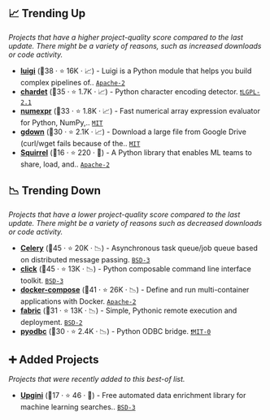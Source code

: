 ## 📈 Trending Up

_Projects that have a higher project-quality score compared to the last update. There might be a variety of reasons, such as increased downloads or code activity._

- <b><a href="https://github.com/spotify/luigi">luigi</a></b> (🥇38 ·  ⭐ 16K · 📈) - Luigi is a Python module that helps you build complex pipelines of.. <code><a href="http://bit.ly/3nYMfla">Apache-2</a></code>
- <b><a href="https://github.com/chardet/chardet">chardet</a></b> (🥇35 ·  ⭐ 1.7K · 📈) - Python character encoding detector. <code><a href="https://tldrlegal.com/search?q=LGPL-2.1">❗️LGPL-2.1</a></code>
- <b><a href="https://github.com/pydata/numexpr">numexpr</a></b> (🥈33 ·  ⭐ 1.8K · 📈) - Fast numerical array expression evaluator for Python, NumPy,.. <code><a href="http://bit.ly/34MBwT8">MIT</a></code>
- <b><a href="https://github.com/wkentaro/gdown">gdown</a></b> (🥈30 ·  ⭐ 2.1K · 📈) - Download a large file from Google Drive (curl/wget fails because of the.. <code><a href="http://bit.ly/34MBwT8">MIT</a></code>
- <b><a href="https://github.com/merantix-momentum/squirrel-core">Squirrel</a></b> (🥉16 ·  ⭐ 220 · 🐣) - A Python library that enables ML teams to share, load, and.. <code><a href="http://bit.ly/3nYMfla">Apache-2</a></code>

## 📉 Trending Down

_Projects that have a lower project-quality score compared to the last update. There might be a variety of reasons such as decreased downloads or code activity._

- <b><a href="https://github.com/celery/celery">Celery</a></b> (🥇45 ·  ⭐ 20K · 📉) - Asynchronous task queue/job queue based on distributed message passing. <code><a href="http://bit.ly/3aKzpTv">BSD-3</a></code>
- <b><a href="https://github.com/pallets/click">click</a></b> (🥇45 ·  ⭐ 13K · 📉) - Python composable command line interface toolkit. <code><a href="http://bit.ly/3aKzpTv">BSD-3</a></code>
- <b><a href="https://github.com/docker/compose">docker-compose</a></b> (🥈41 ·  ⭐ 26K · 📉) - Define and run multi-container applications with Docker. <code><a href="http://bit.ly/3nYMfla">Apache-2</a></code>
- <b><a href="https://github.com/fabric/fabric">fabric</a></b> (🥉31 ·  ⭐ 13K · 📉) - Simple, Pythonic remote execution and deployment. <code><a href="http://bit.ly/3rqEWVr">BSD-2</a></code>
- <b><a href="https://github.com/mkleehammer/pyodbc">pyodbc</a></b> (🥉30 ·  ⭐ 2.4K · 📉) - Python ODBC bridge. <code><a href="https://tldrlegal.com/search?q=MIT-0">❗️MIT-0</a></code>

## ➕ Added Projects

_Projects that were recently added to this best-of list._

- <b><a href="https://github.com/upgini/upgini">Upgini</a></b> (🥉17 ·  ⭐ 46 · 🐣) - Free automated data enrichment library for machine learning searches.. <code><a href="http://bit.ly/3aKzpTv">BSD-3</a></code>

